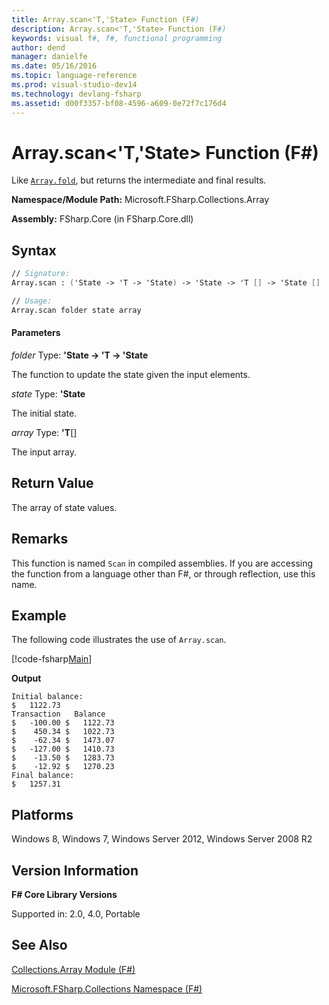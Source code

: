 ```yaml
---
title: Array.scan<'T,'State> Function (F#)
description: Array.scan<'T,'State> Function (F#)
keywords: visual f#, f#, functional programming
author: dend
manager: danielfe
ms.date: 05/16/2016
ms.topic: language-reference
ms.prod: visual-studio-dev14
ms.technology: devlang-fsharp
ms.assetid: d00f3357-bf08-4596-a609-0e72f7c176d4 
---
```


# Array.scan<'T,'State> Function (F#)

Like [`Array.fold`](https://msdn.microsoft.com/library/5ed9dd3b-3694-4567-94d0-fd9a24474e09), but returns the intermediate and final results.

**Namespace/Module Path:** Microsoft.FSharp.Collections.Array

**Assembly:** FSharp.Core (in FSharp.Core.dll)


## Syntax

```fsharp
// Signature:
Array.scan : ('State -> 'T -> 'State) -> 'State -> 'T [] -> 'State []

// Usage:
Array.scan folder state array
```

#### Parameters
*folder*
Type: **'State -&gt; 'T -&gt; 'State**


The function to update the state given the input elements.


*state*
Type: **'State**


The initial state.


*array*
Type: **'T**[[]](https://msdn.microsoft.com/library/def20292-9aae-4596-9275-b94e594f8493)


The input array.

## Return Value

The array of state values.

## Remarks
This function is named `Scan` in compiled assemblies. If you are accessing the function from a language other than F#, or through reflection, use this name.

## Example

The following code illustrates the use of `Array.scan`.

[!code-fsharp[Main](snippets/fsarrays/snippet35.fs)]

**Output**

```
Initial balance:
$   1122.73
Transaction   Balance
$   -100.00 $   1122.73
$    450.34 $   1022.73
$    -62.34 $   1473.07
$   -127.00 $   1410.73
$    -13.50 $   1283.73
$    -12.92 $   1270.23
Final balance:
$   1257.31
```

## Platforms
Windows 8, Windows 7, Windows Server 2012, Windows Server 2008 R2


## Version Information
**F# Core Library Versions**

Supported in: 2.0, 4.0, Portable

## See Also
[Collections.Array Module &#40;F&#35;&#41;](Collections.Array-Module-%5BFSharp%5D.md)

[Microsoft.FSharp.Collections Namespace &#40;F&#35;&#41;](Microsoft.FSharp.Collections-Namespace-%5BFSharp%5D.md)